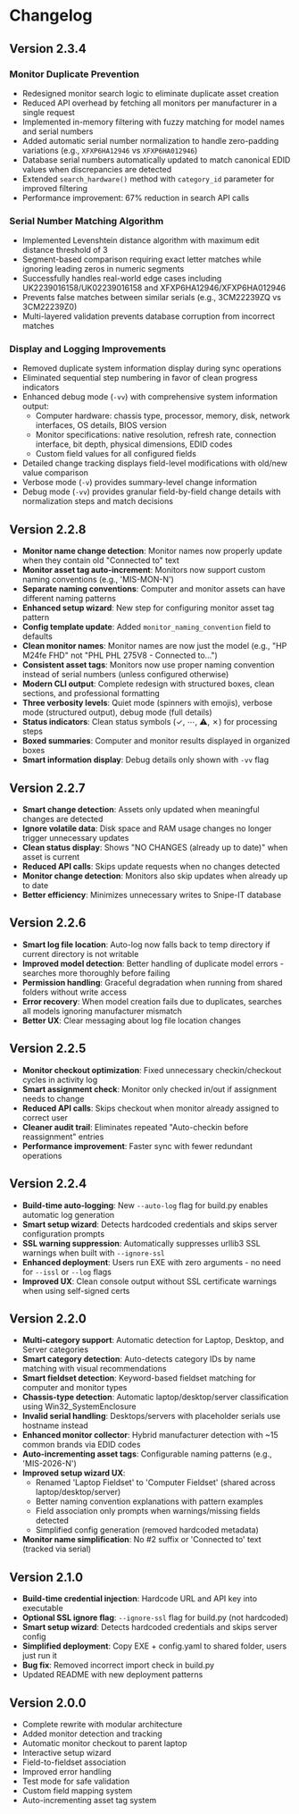# Changelog

## Version 2.3.4

### Monitor Duplicate Prevention
- Redesigned monitor search logic to eliminate duplicate asset creation
- Reduced API overhead by fetching all monitors per manufacturer in a single request
- Implemented in-memory filtering with fuzzy matching for model names and serial numbers
- Added automatic serial number normalization to handle zero-padding variations (e.g., `XFXP6HA12946` vs `XFXP6HA012946`)
- Database serial numbers automatically updated to match canonical EDID values when discrepancies are detected
- Extended `search_hardware()` method with `category_id` parameter for improved filtering
- Performance improvement: 67% reduction in search API calls

### Serial Number Matching Algorithm
- Implemented Levenshtein distance algorithm with maximum edit distance threshold of 3
- Segment-based comparison requiring exact letter matches while ignoring leading zeros in numeric segments
- Successfully handles real-world edge cases including UK2239016158/UK02239016158 and XFXP6HA12946/XFXP6HA012946
- Prevents false matches between similar serials (e.g., 3CM22239ZQ vs 3CM22239Z0)
- Multi-layered validation prevents database corruption from incorrect matches

### Display and Logging Improvements
- Removed duplicate system information display during sync operations
- Eliminated sequential step numbering in favor of clean progress indicators
- Enhanced debug mode (`-vv`) with comprehensive system information output:
  - Computer hardware: chassis type, processor, memory, disk, network interfaces, OS details, BIOS version
  - Monitor specifications: native resolution, refresh rate, connection interface, bit depth, physical dimensions, EDID codes
  - Custom field values for all configured fields
- Detailed change tracking displays field-level modifications with old/new value comparison
- Verbose mode (`-v`) provides summary-level change information
- Debug mode (`-vv`) provides granular field-by-field change details with normalization steps and match decisions

## Version 2.2.8
- **Monitor name change detection**: Monitor names now properly update when they contain old "Connected to" text
- **Monitor asset tag auto-increment**: Monitors now support custom naming conventions (e.g., 'MIS-MON-N')
- **Separate naming conventions**: Computer and monitor assets can have different naming patterns
- **Enhanced setup wizard**: New step for configuring monitor asset tag pattern
- **Config template update**: Added `monitor_naming_convention` field to defaults
- **Clean monitor names**: Monitor names are now just the model (e.g., "HP M24fe FHD" not "PHL PHL 275V8 - Connected to...")
- **Consistent asset tags**: Monitors now use proper naming convention instead of serial numbers (unless configured otherwise)
- **Modern CLI output**: Complete redesign with structured boxes, clean sections, and professional formatting
- **Three verbosity levels**: Quiet mode (spinners with emojis), verbose mode (structured output), debug mode (full details)
- **Status indicators**: Clean status symbols (✓, ⋯, ⚠, ✗) for processing steps
- **Boxed summaries**: Computer and monitor results displayed in organized boxes
- **Smart information display**: Debug details only shown with `-vv` flag

## Version 2.2.7
- **Smart change detection**: Assets only updated when meaningful changes are detected
- **Ignore volatile data**: Disk space and RAM usage changes no longer trigger unnecessary updates
- **Clean status display**: Shows "NO CHANGES (already up to date)" when asset is current
- **Reduced API calls**: Skips update requests when no changes detected
- **Monitor change detection**: Monitors also skip updates when already up to date
- **Better efficiency**: Minimizes unnecessary writes to Snipe-IT database

## Version 2.2.6
- **Smart log file location**: Auto-log now falls back to temp directory if current directory is not writable
- **Improved model detection**: Better handling of duplicate model errors - searches more thoroughly before failing
- **Permission handling**: Graceful degradation when running from shared folders without write access
- **Error recovery**: When model creation fails due to duplicates, searches all models ignoring manufacturer mismatch
- **Better UX**: Clear messaging about log file location changes

## Version 2.2.5
- **Monitor checkout optimization**: Fixed unnecessary checkin/checkout cycles in activity log
- **Smart assignment check**: Monitor only checked in/out if assignment needs to change
- **Reduced API calls**: Skips checkout when monitor already assigned to correct user
- **Cleaner audit trail**: Eliminates repeated "Auto-checkin before reassignment" entries
- **Performance improvement**: Faster sync with fewer redundant operations

## Version 2.2.4
- **Build-time auto-logging**: New `--auto-log` flag for build.py enables automatic log generation
- **Smart setup wizard**: Detects hardcoded credentials and skips server configuration prompts
- **SSL warning suppression**: Automatically suppresses urllib3 SSL warnings when built with `--ignore-ssl`
- **Enhanced deployment**: Users run EXE with zero arguments - no need for `--issl` or `--log` flags
- **Improved UX**: Clean console output without SSL certificate warnings when using self-signed certs

## Version 2.2.0
- **Multi-category support**: Automatic detection for Laptop, Desktop, and Server categories
- **Smart category detection**: Auto-detects category IDs by name matching with visual recommendations
- **Smart fieldset detection**: Keyword-based fieldset matching for computer and monitor types
- **Chassis-type detection**: Automatic laptop/desktop/server classification using Win32_SystemEnclosure
- **Invalid serial handling**: Desktops/servers with placeholder serials use hostname instead
- **Enhanced monitor collector**: Hybrid manufacturer detection with ~15 common brands via EDID codes
- **Auto-incrementing asset tags**: Configurable naming patterns (e.g., 'MIS-2026-N')
- **Improved setup wizard UX**: 
  - Renamed 'Laptop Fieldset' to 'Computer Fieldset' (shared across laptop/desktop/server)
  - Better naming convention explanations with pattern examples
  - Field association only prompts when warnings/missing fields detected
  - Simplified config generation (removed hardcoded metadata)
- **Monitor name simplification**: No #2 suffix or 'Connected to' text (tracked via serial)

## Version 2.1.0
- **Build-time credential injection**: Hardcode URL and API key into executable
- **Optional SSL ignore flag**: `--ignore-ssl` flag for build.py (not hardcoded)
- **Smart setup wizard**: Detects hardcoded credentials and skips server config
- **Simplified deployment**: Copy EXE + config.yaml to shared folder, users just run it
- **Bug fix**: Removed incorrect import check in build.py
- Updated README with new deployment patterns

## Version 2.0.0
- Complete rewrite with modular architecture
- Added monitor detection and tracking
- Automatic monitor checkout to parent laptop
- Interactive setup wizard
- Field-to-fieldset association
- Improved error handling
- Test mode for safe validation
- Custom field mapping system
- Auto-incrementing asset tag system
